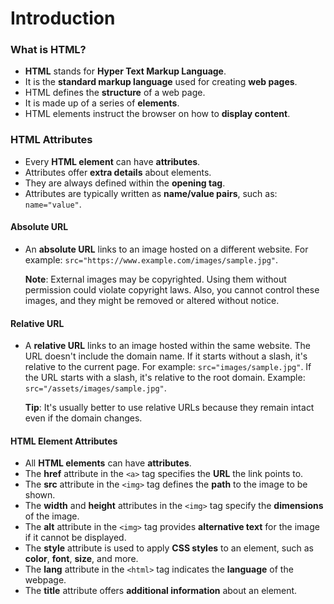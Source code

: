 # Introduction
### What is HTML?
- **HTML** stands for **Hyper Text Markup Language**.
- It is the **standard markup language** used for creating **web pages**.
- HTML defines the **structure** of a web page.
- It is made up of a series of **elements**.
- HTML elements instruct the browser on how to **display content**.

### HTML Attributes
- Every **HTML element** can have **attributes**.
- Attributes offer **extra details** about elements.
- They are always defined within the **opening tag**.
- Attributes are typically written as **name/value pairs**, such as: `name="value"`.

#### Absolute URL
- An **absolute URL** links to an image hosted on a different website. For example: `src="https://www.example.com/images/sample.jpg"`.
  
  **Note**: External images may be copyrighted. Using them without permission could violate copyright laws. Also, you cannot control these images, and they might be removed or altered without notice.

#### Relative URL
- A **relative URL** links to an image hosted within the same website. The URL doesn't include the domain name. If it starts without a slash, it's relative to the current page. For example: `src="images/sample.jpg"`. If the URL starts with a slash, it's relative to the root domain. Example: `src="/assets/images/sample.jpg"`.

  **Tip**: It's usually better to use relative URLs because they remain intact even if the domain changes.

#### HTML Element Attributes
- All **HTML elements** can have **attributes**.
- The **href** attribute in the `<a>` tag specifies the **URL** the link points to.
- The **src** attribute in the `<img>` tag defines the **path** to the image to be shown.
- The **width** and **height** attributes in the `<img>` tag specify the **dimensions** of the image.
- The **alt** attribute in the `<img>` tag provides **alternative text** for the image if it cannot be displayed.
- The **style** attribute is used to apply **CSS styles** to an element, such as **color**, **font**, **size**, and more.
- The **lang** attribute in the `<html>` tag indicates the **language** of the webpage.
- The **title** attribute offers **additional information** about an element.
